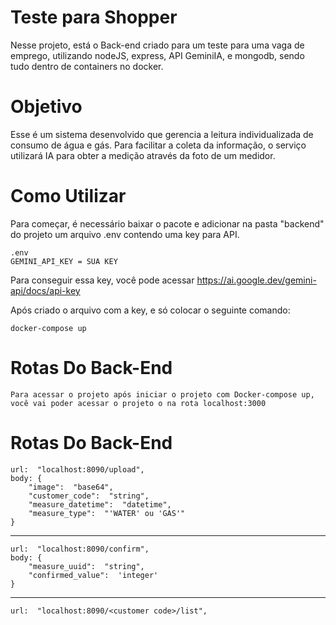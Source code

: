 # Teste para Shopper
Nesse projeto, está o Back-end criado para um teste para uma vaga de emprego, utilizando nodeJS, express, API GeminiIA, e mongodb, sendo tudo dentro de containers no docker.

# Objetivo
Esse é um sistema desenvolvido que gerencia a leitura individualizada de consumo de água e gás. Para facilitar a coleta da informação, o serviço utilizará IA para obter a medição através da foto de um medidor.

# Como Utilizar
Para começar, é necessário baixar o pacote e adicionar na pasta "backend" do projeto um arquivo .env contendo uma key para API.

	.env
	GEMINI_API_KEY = SUA KEY

Para conseguir essa key, você pode acessar <a href="https://ai.google.dev/gemini-api/docs/api-key">https://ai.google.dev/gemini-api/docs/api-key</a>

Após criado o arquivo com a key, e só colocar o seguinte comando:

	docker-compose up


# Rotas Do Back-End
	Para acessar o projeto após iniciar o projeto com Docker-compose up, você vai poder acessar o projeto o na rota localhost:3000


# Rotas Do Back-End
	url:  "localhost:8090/upload",
	body: {
		"image":  "base64",
		"customer_code":  "string",
		"measure_datetime":  "datetime",
		"measure_type":  "'WATER' ou 'GAS'"
	}
<hr/>

	url:  "localhost:8090/confirm",
	body: {
		"measure_uuid":  "string",
		"confirmed_value":  'integer'
	}
<hr/>

	url:  "localhost:8090/<customer code>/list",
